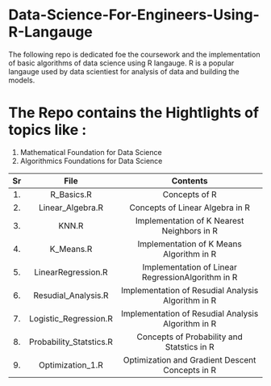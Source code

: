 # Data-Science-For-Engineers-Using-R-Langauge

The following repo is dedicated foe the coursework and the implementation of basic algorithms of data science using R langauge.
R is a popular langauge used by data scientiest for analysis of data and building the models.

# The Repo contains the Hightlights of topics like :
1. Mathematical Foundation for Data Science
2. Algorithmics Foundations for Data Science

| Sr | File |  Contents|
|:---:|:----:|:-----------:|
|1.| R_Basics.R |Concepts of R|
|2.| Linear_Algebra.R |Concepts of Linear Algebra in  R|
|3.| KNN.R |Implementation of K Nearest Neighbors in R|
|4.| K_Means.R |Implementation of K Means Algorithm in R|
|5.| LinearRegression.R |Implementation of Linear RegressionAlgorithm in R|
|6.| Resudial_Analysis.R |Implementation of Resudial Analysis Algorithm in R|
|7.| Logistic_Regression.R |Implementation of Resudial Analysis Algorithm in R|
|8.| Probability_Statstics.R |Concepts of Probability and Statstics in R|
|9.| Optimization_1.R |Optimization and Gradient Descent Concepts in R|
